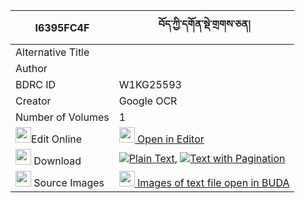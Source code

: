|I6395FC4F|བོད་ཀྱི་དགོན་སྡེ་གྲགས་ཅན། 
| --- | --- 
|Alternative Title |
|Author | 
|BDRC ID | W1KG25593
|Creator | Google OCR
|Number of Volumes| 1
|<img width="25" src="https://img.icons8.com/color/25/000000/edit-property.png">Edit Online| [<img width="25" src="https://avatars.githubusercontent.com/u/45091458?s=200&v=4"> Open in Editor](http://editor.openpecha.org/I6395FC4F)
|<img width="25" src="https://img.icons8.com/fluent/48/000000/download-2.png"/>  Download | [![](https://img.icons8.com/color/20/000000/txt.png)Plain Text](https://github.com/Openpecha/I6395FC4F/releases/download/v2/bo_kyi_gonde_drakchen_plain_I6395FC4F.zip), [![](https://img.icons8.com/color/20/000000/txt.png)Text with Pagination](https://github.com/Openpecha/I6395FC4F/releases/download/v2/bo_kyi_gonde_drakchen_pages_I6395FC4F.zip)
|<img width="25" src="https://img.icons8.com/plasticine/100/000000/pictures-folder.png"/>  Source Images | [<img width="25" src="https://library.bdrc.io/icons/BUDA-small.svg"> Images of text file open in BUDA](https://library.bdrc.io/show/bdr:W1KG25593)